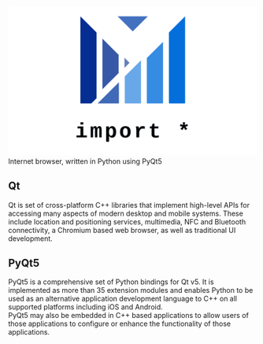 <img src="logo_g.png">
Internet browser, written in Python using PyQt5

## Qt
Qt is set of cross-platform C++ libraries that implement high-level APIs for accessing many aspects of modern desktop and mobile systems. These include location and positioning services, multimedia, NFC and Bluetooth connectivity, a Chromium based web browser, as well as traditional UI development.

## PyQt5
PyQt5 is a comprehensive set of Python bindings for Qt v5. It is implemented as more than 35 extension modules and enables Python to be used as an alternative application development language to C++ on all supported platforms including iOS and Android. <br /> PyQt5 may also be embedded in C++ based applications to allow users of those applications to configure or enhance the functionality of those applications.
